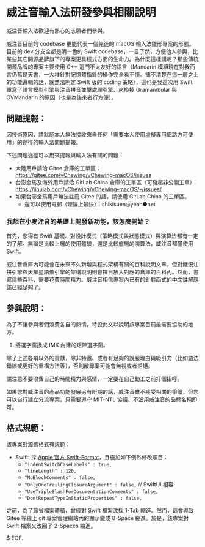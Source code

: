 # 威注音輸入法研發參與相關說明

威注音輸入法歡迎有熱心的志願者們參與。

威注音目前的 codebase 更能代表一個先進的 macOS 輸入法雛形專案的形態。目前的 dev 分支全都是清一色的 Swift codebase，一目了然，方便他人參與，比某些其它開源品牌旗下的專案更具程式方面的生命力。為什麼這樣講呢？那些傳統開源品牌的專案主要使用 C++ 這門不太友好的語言（Mandarin 模組現在對我而言仍舊是天書，一大堆針對記憶體指針的操作完全看不懂。搞不清楚在這一層之上的功能邏輯的話，就無法制定 Swift 版的 coding 策略），這也是我這次用 Swift 重寫了語言模型引擎與注音拼音並擊處理引擎、來換掉 Gramambular 與 OVMandarin 的原因（也是為後來者行方便）。

## 問題提報：

因技術原因，請默認本人無法接收來自任何「需要本人使用虛擬專用網路方可使用」的途徑的輸入法問題提報。

下述問題途徑可以用來提報與輸入法有關的問題：

- 大陸用戶請洽 Gitee 倉庫的工單區：https://gitee.com/vChewing/vChewing-macOS/issues
- 台澎金馬及海外用戶請洽 GitLab China 倉庫的工單區（可發起非公開工單）：https://jihulab.com/vChewing/vChewing-macOS/-/issues/
- 如果台澎金馬用戶無法註冊 Gitee 的話，請使用 GitLab China 的工單區。
  - 還可以使用電郵（理論上最快）：shikisuen◎yeah●net

### 我想在小麥注音的基礎上開發新功能，該怎麼開始？

首先，您得有 Swift 基礎、對設計模式（策略模式與狀態模式）與演算法都有一定的了解。無論是比較上層的使用體驗，還是比較底層的演算法，威注音都僅使用 Swift。

威注音倉庫內可能會在未來不久新增與程式架構有關的百科說明文章，但對鐵恨注拼引擎與天權星語彙引擎的架構說明則會擇日放入對應的倉庫的百科內。然而，書寫這些百科，需要花費時間精力。威注音相信專案內已有的針對函式的中文註解應該已經足夠了。

## 參與說明：

為了不讓參與者們浪費各自的熱情，特設此文以說明該專案目前最需要協助的地方。

1. 將選字窗換成 IMK 內建的矩陣選字窗。

除了上述各項以外的貢獻，除非特邀、或者有足夠的說服理由與吸引力（比如語法錯誤或更好的重構方法等），否則敝專案可能會無視或者拒絕。

請注意不要浪費自己的時間精力與感情，一定要在自己動工之前打個招呼。

如果您對威注音的產品功能發展另有所期的話，威注音雖不接受相關的爭論，但您可以自行建立分流專案。只需要遵守 MIT-NTL 協議、不沿用威注音的品牌名稱即可。

## 格式規範：

該專案對源碼格式有規範：

- Swift: 採 [Apple 官方 Swift-Format](https://github.com/apple/swift-format)，且施加如下例外修改項目：
	- `"indentSwitchCaseLabels" : true,`
	- `"lineLength" : 120,`
	- `"NoBlockComments" : false,`
    - `"OnlyOneTrailingClosureArgument" : false,` // SwiftUI 相容
    - `"UseTripleSlashForDocumentationComments" : false,`
    - `"DontRepeatTypeInStaticProperties" : false,`

之前，為了節省檔案體積，曾經對 Swift 檔案改採 1-Tab 縮進。然而，這會導致 Gitee 等線上 git 專案管理網站內的顯示變成 8-Space 縮進。於是，該專案對 Swift 檔案又改回了 2-Spaces 縮進。

$ EOF.
